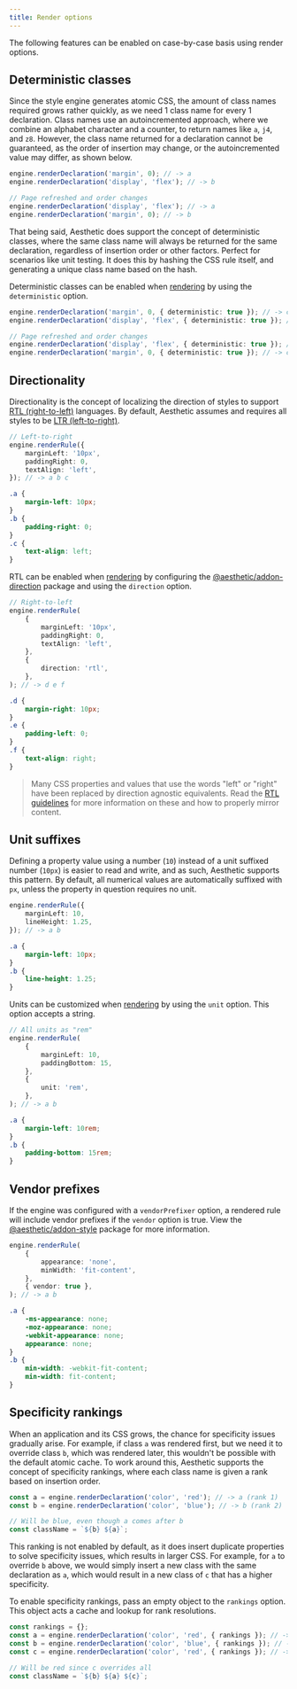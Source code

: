 ```yaml
---
title: Render options
---
```


The following features can be enabled on case-by-case basis using render options.

## Deterministic classes

Since the style engine generates atomic CSS, the amount of class names required grows rather
quickly, as we need 1 class name for every 1 declaration. Class names use an autoincremented
approach, where we combine an alphabet character and a counter, to return names like `a`, `j4`, and
`z8`. However, the class name returned for a declaration cannot be guaranteed, as the order of
insertion may change, or the autoincremented value may differ, as shown below.

```ts
engine.renderDeclaration('margin', 0); // -> a
engine.renderDeclaration('display', 'flex'); // -> b

// Page refreshed and order changes
engine.renderDeclaration('display', 'flex'); // -> a
engine.renderDeclaration('margin', 0); // -> b
```

That being said, Aesthetic does support the concept of deterministic classes, where the same class
name will always be returned for the same declaration, regardless of insertion order or other
factors. Perfect for scenarios like unit testing. It does this by hashing the CSS rule itself, and
generating a unique class name based on the hash.

Deterministic classes can be enabled when [rendering](./api.md) by using the `deterministic` option.

```ts
engine.renderDeclaration('margin', 0, { deterministic: true }); // -> c1cpw2zw
engine.renderDeclaration('display', 'flex', { deterministic: true }); // -> cu4ygwf

// Page refreshed and order changes
engine.renderDeclaration('display', 'flex', { deterministic: true }); // -> cu4ygwf
engine.renderDeclaration('margin', 0, { deterministic: true }); // -> c1cpw2zw
```

## Directionality

Directionality is the concept of localizing the direction of styles to support
[RTL (right-to-left)](https://developer.mozilla.org/en-US/docs/Glossary/rtl) languages. By default,
Aesthetic assumes and requires all styles to be
[LTR (left-to-right)](https://developer.mozilla.org/en-US/docs/Glossary/LTR).

```ts
// Left-to-right
engine.renderRule({
	marginLeft: '10px',
	paddingRight: 0,
	textAlign: 'left',
}); // -> a b c
```

```css
.a {
	margin-left: 10px;
}
.b {
	padding-right: 0;
}
.c {
	text-align: left;
}
```

RTL can be enabled when [rendering](./api.md) by configuring the
[@aesthetic/addon-direction](https://www.npmjs.com/package/@aesthetic/addon-direction) package and
using the `direction` option.

```ts
// Right-to-left
engine.renderRule(
	{
		marginLeft: '10px',
		paddingRight: 0,
		textAlign: 'left',
	},
	{
		direction: 'rtl',
	},
); // -> d e f
```

```css
.d {
	margin-right: 10px;
}
.e {
	padding-left: 0;
}
.f {
	text-align: right;
}
```

> Many CSS properties and values that use the words "left" or "right" have been replaced by
> direction agnostic equivalents. Read the
> [RTL guidelines](https://developer.mozilla.org/en-US/docs/Mozilla/Developer_guide/RTL_Guidelines)
> for more information on these and how to properly mirror content.

## Unit suffixes

Defining a property value using a number (`10`) instead of a unit suffixed number (`10px`) is easier
to read and write, and as such, Aesthetic supports this pattern. By default, all numerical values
are automatically suffixed with `px`, unless the property in question requires no unit.

```ts
engine.renderRule({
	marginLeft: 10,
	lineHeight: 1.25,
}); // -> a b
```

```css
.a {
	margin-left: 10px;
}
.b {
	line-height: 1.25;
}
```

Units can be customized when [rendering](./api.md) by using the `unit` option. This option accepts a
string.

```ts
// All units as "rem"
engine.renderRule(
	{
		marginLeft: 10,
		paddingBottom: 15,
	},
	{
		unit: 'rem',
	},
); // -> a b
```

```css
.a {
	margin-left: 10rem;
}
.b {
	padding-bottom: 15rem;
}
```

## Vendor prefixes

If the engine was configured with a `vendorPrefixer` option, a rendered rule will include vendor
prefixes if the `vendor` option is true. View the [@aesthetic/addon-style](../addon-vendor.md)
package for more information.

```ts
engine.renderRule(
	{
		appearance: 'none',
		minWidth: 'fit-content',
	},
	{ vendor: true },
); // -> a b
```

```css
.a {
	-ms-appearance: none;
	-moz-appearance: none;
	-webkit-appearance: none;
	appearance: none;
}
.b {
	min-width: -webkit-fit-content;
	min-width: fit-content;
}
```

## Specificity rankings

When an application and its CSS grows, the chance for specificity issues gradually arise. For
example, if class `a` was rendered first, but we need it to override class `b`, which was rendered
later, this wouldn't be possible with the default atomic cache. To work around this, Aesthetic
supports the concept of specificity rankings, where each class name is given a rank based on
insertion order.

```ts
const a = engine.renderDeclaration('color', 'red'); // -> a (rank 1)
const b = engine.renderDeclaration('color', 'blue'); // -> b (rank 2)

// Will be blue, even though a comes after b
const className = `${b} ${a}`;
```

This ranking is not enabled by default, as it does insert duplicate properties to solve specificity
issues, which results in larger CSS. For example, for `a` to override `b` above, we would simply
insert a new class with the same declaration as `a`, which would result in a new class of `c` that
has a higher specificity.

To enable specificity rankings, pass an empty object to the `rankings` option. This object acts a
cache and lookup for rank resolutions.

```ts
const rankings = {};
const a = engine.renderDeclaration('color', 'red', { rankings }); // -> a (rank 1)
const b = engine.renderDeclaration('color', 'blue', { rankings }); // -> b (rank 2)
const c = engine.renderDeclaration('color', 'red', { rankings }); // -> c (rank 3)

// Will be red since c overrides all
const className = `${b} ${a} ${c}`;
```
